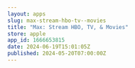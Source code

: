 ```yaml
---
layout: apps
slug: max-stream-hbo-tv--movies
title: "Max: Stream HBO, TV, & Movies"
store: apple
app_id: 1666653815
date: 2024-06-19T15:01:05Z
published: 2024-05-20T07:00:00Z
---
```

